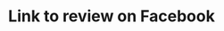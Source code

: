 ---
title: Link to review on Facebook
tags: [Facebook, Babysitting]
style: border
color: warning
description: You can also link to external sites.
external_url: https://blog.usejournal.com/how-to-undo-your-git-failure-b76e31ecac74
---